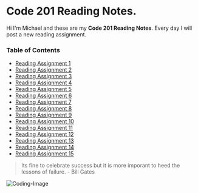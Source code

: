 # Code 201 Reading Notes.

Hi I'm Michael and these are my **Code 201 Reading Notes**. Every day I will post a new reading assignment.

### Table of Contents

- [Reading Assignment 1](class-o1.md)
- [Reading Assignment 2]()
- [Reading Assignment 3]()
- [Reading Assignment 4]()
- [Reading Assignment 5]()
- [Reading Assignment 6]()
- [Reading Assignment 7]()
- [Reading Assignment 8]()
- [Reading Assignment 9]()
- [Reading Assignment 10]()
- [Reading Assignment 11]()
- [Reading Assignment 12]()
- [Reading Assignment 13]()
- [Reading Assignment 14]()
- [Reading Assignment 15]()

>Its fine to celebrate success but it is more imporant to heed the lessons of failure. - Bill Gates

![Coding-Image](https://images.pexels.com/photos/1089440/pexels-photo-1089440.jpeg?auto=compress&cs=tinysrgb&dpr=2&h=650&w=940)
